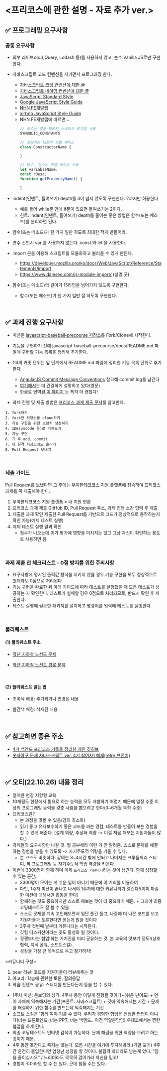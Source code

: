 # <프리코스에 관한 설명 - 자료 추가 ver.>
## ✅ 프로그래밍 요구사항
### 공통 요구사항
- 외부 라이브러리(jQuery, Lodash 등)를 사용하지 않고, 순수 Vanilla JS로만 구현한다.

- 자바스크립트 코드 컨벤션을 지키면서 프로그래밍 한다.
  - <a href='https://velog.io/@cada/%EC%9E%90%EB%B0%94%EC%8A%A4%ED%81%AC%EB%A6%BD%ED%8A%B8-%EC%BD%94%EB%94%A9-%EB%B0%8F-%EB%84%A4%EC%9D%B4%EB%B0%8D-%EC%BB%A8%EB%B2%A4%EC%85%98-1%ED%8E%B8'>자바스크립트 코딩 컨벤션에 대한 글</a>
  - <a href='https://velog.io/@cada/%EC%9E%90%EB%B0%94%EC%8A%A4%ED%81%AC%EB%A6%BD%ED%8A%B8-%EC%8A%A4%ED%83%80%EC%9D%BC-%EA%B0%80%EC%9D%B4%EB%93%9C-%EB%84%A4%EC%9D%B4%EB%B0%8D-%EC%BB%A8%EB%B2%A4%EC%85%98-%ED%8E%B8'>자바스크립트 네이밍 컨벤션에 대한 글</a>
  - <a href='https://standardjs.com/'>JavaScript Standard Style</a>
  - <a href='https://google.github.io/styleguide/jsguide.html'>Google JavaScript Style Guide</a>
  - <a href='https://ui.toast.com/fe-guide/ko_CODING-CONVENTION'>NHN FE개발랩</a>
  - <a href='https://github.com/airbnb/javascript'>airbnb JavaScript Style Guide</a>
  - NHN FE개발랩에 따르면...
    ```javascript
    // 상수는 영문 재문자 스네이크 표기법 사용
    SYMBOLIC_CONSTANTS

    // 생성자는 대문자 카멜 케이스
    class ConstructorName {

    }

    // 변수, 함수는 카멜 케이스 사용
    let variableName;
    const rDesc;
    function getPropertyName() {
      
    }
    ```

- indent(인덴트, 들여쓰기) depth를 3이 넘지 않도록 구현한다. 2까지만 허용한다
  - 예를 들어 while문 안에 if문이 있으면 들여쓰기는 2이다.
  - 힌트: indent(인덴트, 들여쓰기) depth를 줄이는 좋은 방법은 함수(또는 메소드)를 분리하면 된다.

- 함수(또는 메소드)가 한 가지 일만 하도록 최대한 작게 만들어라.

- 변수 선언시 var 를 사용하지 않는다. const 와 let 을 사용한다.

- import 문을 이용해 스크립트를 모듈화하고 불러올 수 있게 만든다.
  - https://developer.mozilla.org/ko/docs/Web/JavaScript/Reference/Statements/import
  - https://www.daleseo.com/js-module-import/ (설명 굿)
- 함수(또는 메소드)의 길이가 15라인을 넘어가지 않도록 구현한다.
  - 함수(또는 메소드)가 한 가지 일만 잘 하도록 구현한다.

<br>

## ✅ 과제 진행 요구사항
- 미션은 <a href='https://github.com/woowacourse/javascript-baseball-precourse/'>javascript-baseball-precourse 저장소</a>를 Fork/Clone해 시작한다.

- 기능을 구현하기 전에 javascript-baseball-precourse/docs/README.md 파일에 구현할 기능 목록을 정리해 추가한다.

- Git의 커밋 단위는 앞 단계에서 README.md 파일에 정리한 기능 목록 단위로 추가한다.
  - <a href='https://gist.github.com/stephenparish/9941e89d80e2bc58a153'>AngularJS Commit Message Conventions</a> 참고해 commit log를 남긴다
  - <a href='https://gist.github.com/joshbuchea/6f47e86d2510bce28f8e7f42ae84c716'>여기에서</a>는 더 간결하게 설명하고 있다(영문)
  - 한글로 번역된<a href='https://www.conventionalcommits.org/ko/v1.0.0/'> 이 페이지</a> 는 특히 더 괜찮다!

- 과제 진행 및 제출 방법은 <a href='https://github.com/woowacourse/woowacourse-docs/tree/main/precourse'>프리코스 과제 제출 문서</a>를 참고한다.
```
1. fork하기
2. fork한 저장소를 clone하기
3. 기능 구현을 위한 브랜치 생성하기
4. IDE(vscode 등)로 가져오기
5. 기능 구현
6. 그 후 add, commit
7. 내 원격 저장소에도 올리기 
8. Pull Request 보내기
```

<br>

### 제출 가이드
Pull Request를 보냈다면 그 후에는 <a href='https://apply.techcourse.co.kr/'>우아한테크코스 지원 플랫폼</a>에 접속하여 프리코스 과제를 꼭 제출해야 한다.

1. 우아한테크코스 지원 플랫폼 > 내 지원 현황
2. 프리코스 과제 제출
  GitHub ID, Pull Request 주소, 과제 진행 소감 입력 후 제출
3. 제출한 과제 확인 
  제출한 Pull Request를 기반으로 코드가 정상적으로 동작하는지 확인 가능(예제 테스트 실행)
4. 예제 테스트 실행 결과 확인
    - 점수가 나오는데 이가 평가에 영향을 미치지는 않고 그냥 자신이 확인하는 용도로 사용하면 됨

<br>

### 과제 제출 전 체크리스트 - 0점 방지를 위한 주의사항
- 요구사항에 명시된 출력값 형식을 지키지 않을 경우 기능 구현을 모두 정상적으로 했더라도 0점으로 처리된다.
- 기능 구현을 완료한 뒤 아래 가이드에 따라 테스트를 실행했을 때 모든 테스트가 성공하는 지 확인한다. 테스트가 실패할 경우 0점으로 처리되므로, 반드시 확인 후 제출한다.
- 테스트 실행에 필요한 패키지를 설치하고 명령어를 입력해 테스트를 실행한다.

<br>

### 풀리퀘스트
#### (1) 풀리퀘스트 주소

- <a href='https://github.com/woowacourse/javascript-subway-map-precourse/pulls'>작년 지하철 노선도 문제</a>

- <a href='https://github.com/woowacourse/javascript-subway-path-precourse/pulls'>작년 지하철 노선도 경로 문제</a>

<br>

#### (2) 풀리퀘스트 읽는 법
- 초록색 배경: 추가되거나 변경된 내용 

- 빨간색 배경: 삭제된 내용


<br>

## ✅ 참고하면 좋은 주소
- <a href='https://github.com/Seongwon97/woowa_precourse_record'>4기 백엔드 프리코스 기록을 정리한 개인 깃허브</a>
- <a href='https://github.com/NaRae-tech/javascript-baseball-precourse/tree/baseballGame'>숫자야구 문제 자바스크립트 ver. 4기 참여자1 예제(retry 브랜치)</a> 

<br>

## ✅ 오티(22.10.26) 내용 정리
- 철저한 현장 지향형 교육
- 10개월도 현장에서 필요로 하는 능력을 모두 개발하기 어렵기 때문에 일정 수준 이상의 프로그래밍 능력을 갖춘 사람을 뽑으려고 한다(3~6개월 독학 수준)
- 프리코스란? 
  - 본 과정을 맛볼 수 있음(강의 최소화) 
  - 읽기 좋고 유지보수하기 좋은 코드를 짜는 경험, 테스트를 만들어 보는 경험을 할 수 있게 해준다. (설계 역량, 추상화 역량 -> 이걸 처음 해보는 지원자들이 많다.)
- 과제들의 요구사항만 나갈 것. 뭘 공부해라 이런 거 안 알려줌. 스스로 문제를 해결하는 경험을 쌓을 수 있도록 -> 자기주도적 역량을 키울 수 있다.
  - 본 코스도 비슷하다. 강의는 3~4시간 밖에 안되고 나머지는 크루들끼리 스터디, 짝 프로그래밍 등 자기주도적 학습 역량을 키운다.
- 이번에 3300명이 함께 하며 이제 `프리코스 커뮤니티`라는 것이 생긴다. 함께 성장할 수 있는 공간. 
  - 3300명이 모이는 게 쉬운 일이 아니기 때문에 이 기회를 이용하여
  - 다만, 1주차 미션이 끝나고 나서야 1주차에 대한 커뮤니티가 열린다!(이미 마감한 미션에 대해서만 활동을 한다)
  - 함께하는 것도 중요하지만 스스로 해보는 것이 더 중요하기 때문. + 그래야 최종 코딩테스트도 잘 볼 수 있음
  - 스스로 문제를 계속 고민해보면서 일단 풀긴 풀고, 나중에 더 나은 코드를 보고 지원자들과 토론한다면 얻는게 많을 것이다
  - 2주차 첫번째 날부터 커뮤니티는 시작된다.
  - 깃헙 디스커션이라는 곳도 활성화 될 것이다.
  - 경쟁보다는 협업!하는 가치관을 미리 공유하는 것. 본 교육의 맛보기 정도!(상호 협력, 지식 공유, 소프트스킬)
  - 성장을 가장 큰 목적으로 두고 참가하자!

 <커뮤니티 구성>
 1. peer 리뷰: 코드를 지원자들이 리뷰해주는 것
 2. 아고라: 학습에 관련한 토론, 질의응답
 3. 학습 컨텐츠 공유: 스터디를 만든다든지 등을 할 수 있다.

- 1주차 미션: 온보딩의 성격. 4주차 동안 이렇게 진행될 것이다~(쉬운 난이도) + 언어 자체에 익숙해지는 기간(프론트: 자바스크립트) + 깃에 익숙해지는 기간 + 문제를 해결하기 위한 함수를 만드는데 익숙해지는 기간
- 소프트 스킬은 '함께'여야 기를 수 있다. 우리가 경험한 협업은 진정한 협업이 아니다(너는 프론트엔드, 너는 PPT, 너는 백엔드.. 이건 역할분담임) 우테코에서는 찐한 협업을 하게 된다.
- 최종 코딩테스트도 인터넷 검색이 가능하다. 문제 해결을 위한 역량을 보려고 하는 것이기 때문.
- 4주 동안 못잔다고 죽지는 않는다. 모든 시간을 여기에 투자해봐라.(기말 포기) 4주간 온전히 몰입한다면 엄청난 성장을 할 것이다. 불합격 하더라도 남는게 있다. "잠을 줄이십시오" / 느리더라도 묵묵히 걸어가라 자신을 믿고!
- 경험이 적더라도 할 수 는 있다. 근데 힘들 수는 있다.
